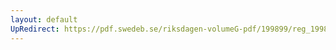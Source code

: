 ```yaml
---
layout: default
UpRedirect: https://pdf.swedeb.se/riksdagen-volumeG-pdf/199899/reg_199899/reg_199899_0338.pdf
---
```

